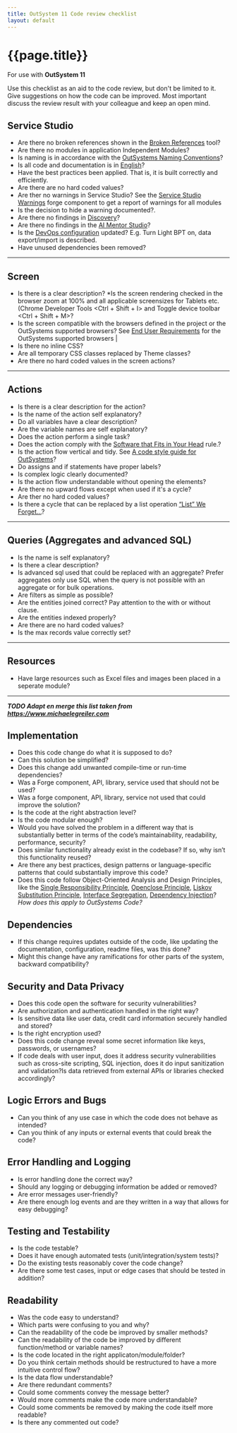 ```yaml
---
title: OutSystem 11 Code review checklist
layout: default
---
```

# {{page.title}}

For use with **OutSystem 11**

Use this checklist as an aid to the code review, but don't be limited to it. Give suggestions on how the code can be improved. Most important discuss the review result with your colleague and keep an open mind.

## Service Studio

* Are there no broken references shown in the [Broken References](https://www.outsystems.com/forge/component-overview/10062/broken-references) tool?
* Are there no modules in application Independent Modules?
* Is naming is in accordance with the [OutSystems Naming Conventions](OutSystemsNamingConventions.md)?
* Is all code and documentation is in [English](ADR-002-standard-language-is-English.md)?
* Have the best practices been applied. That is, it is built correctly and efficiently.
* Are there are no hard coded values?
* Are ther no warnings in Service Studio? See the [Service Studio Warnings](https://www.outsystems.com/forge/component-overview/16101/service-studio-warnings) forge component to get a report of warnings for all modules
* Is the decision to hide a warning documented?.
* Are there no findings in [Discovery](https://www.outsystems.com/forge/component-overview/409/discovery)?
* Are there no findings in the [AI Mentor Studio](https://architecture.outsystems.com/)?
* Is the [DevOps configuration](TBD) updated? E.g. Turn Light BPT on, data export/import is described.
* Have unused dependencies been removed?

---

## Screen

* Is there is a clear description?
*Is the screen rendering checked in the browser zoom at 100% and all applicable screensizes for Tablets etc. (Chrome Developer Tools \<Ctrl + Shift + I\> and Toggle device toolbar \<Ctrl + Shift + M\>?
* Is the screen compatible with the browsers defined in the project or the OutSystems supported browsers? See [End User Requirements](https://success.outsystems.com/Documentation/11/Setting_Up_OutSystems/OutSystems_system_requirements#End_User_Requirements) for the OutSystems supported browsers |
* Is there no inline CSS?
* Are all temporary CSS classes replaced by Theme classes?
* Are there no hard coded values in the screen actions?

---

## Actions

* Is there is a clear description for the action?
* Is the name of the action self explanatory?
* Do all variables have a clear description?
* Are the variable names are self explanatory?
* Does the action perform a single task?
* Does the action comply with the [Software that Fits in Your Head](https://youtu.be/4Y0tOi7QWqM) rule.?
* Is the action flow vertical and tidy. See [A code style guide for OutSystems](https://leonardo-monteiro-fernandes.medium.com/a-code-style-guide-for-outsystems-97a923084159)?
* Do assigns and if statements have proper labels?
* Is complex logic clearly documented?
* Is the action flow understandable without opening the elements?
* Are there no upward flows except when used if it's a cycle?
* Are ther no hard coded values?
* Is there a cycle that can be replaced by a list operation [“List” We Forget…](https://medium.com/productleague/list-we-forget-387fbd5173d4)?

---

## Queries (Aggregates and advanced SQL)

* Is the name is self explanatory?
* Is there a clear description?
* Is advanced sql used that could be replaced with an aggregate? Prefer aggregates only use SQL when the query is not possible with an aggregate or for bulk operations.
* Are filters as simple as possible?
* Are the entities joined correct? Pay attention to the with or without clause.
* Are the entities indexed properly?
* Are there are no hard coded values?
* Is the max records value correctly set?

---

## Resources

* Have large resources such as Excel files and images been placed in a seperate module?

---

***TODO Adapt en merge this list taken from <https://www.michaelegreiler.com>***

## Implementation

* Does this code change do what it is supposed to do?
* Can this solution be simplified?
* Does this change add unwanted compile-time or run-time dependencies?
* Was a Forge component, API, library, service used that should not be used?
* Was a forge component, API, library, service not used that could improve the solution?
* Is the code at the right abstraction level?
* Is the code modular enough?
* Would you have solved the problem in a different way that is substantially better in terms of the code’s maintainability, readability, performance, security?
* Does similar functionality already exist in the codebase? If so, why isn’t this
functionality reused?
* Are there any best practices, design patterns or language-specific patterns
that could substantially improve this code?
* Does this code follow Object-Oriented Analysis and Design Principles, like the
[Single Responsibility Principle](https://en.wikipedia.org/wiki/Single-responsibility_principle), [Openclose Principle](https://en.wikipedia.org/wiki/Open%E2%80%93closed_principle), [Liskov Substitution Principle](https://en.wikipedia.org/wiki/Liskov_substitution_principle), [Interface Segregation](https://en.wikipedia.org/wiki/Interface_segregation_principle), [Dependency Injection](https://en.wikipedia.org/wiki/Dependency_injection)? *How does this apply to OutSystems Code?*

## Dependencies

* If this change requires updates outside of the code, like updating the documentation, configuration, readme files, was this done?
* Might this change have any ramifications for other parts of the system, backward compatibility?

## Security and Data Privacy

* Does this code open the software for security vulnerabilities?
* Are authorization and authentication handled in the right way?
* Is sensitive data like user data, credit card information securely handled and stored?
* Is the right encryption used?
* Does this code change reveal some secret information like keys, passwords, or usernames?
* If code deals with user input, does it address security vulnerabilities such as cross-site scripting, SQL injection, does it do input sanitization and validation?Is data retrieved from external APIs or libraries checked accordingly?

## Logic Errors and Bugs

* Can you think of any use case in which the code does not behave as intended?
* Can you think of any inputs or external events that could break the code?

## Error Handling and Logging

* Is error handling done the correct way?
* Should any logging or debugging information be added or removed?
* Are error messages user-friendly?
* Are there enough log events and are they written in a way that allows for easy debugging?

## Testing and Testability

* Is the code testable?
* Does it have enough automated tests (unit/integration/system tests)?
* Do the existing tests reasonably cover the code change?
* Are there some test cases, input or edge cases that should be tested in
addition?

## Readability

* Was the code easy to understand?
* Which parts were confusing to you and why?
* Can the readability of the code be improved by smaller methods?
* Can the readability of the code be improved by different function/method or variable names?
* Is the code located in the right applicaton/module/folder?
* Do you think certain methods should be restructured to have a more intuitive control flow?
* Is the data flow understandable?
* Are there redundant comments?
* Could some comments convey the message better?
* Would more comments make the code more understandable?
* Could some comments be removed by making the code itself more readable?
* Is there any commented out code?
